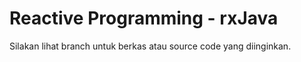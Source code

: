 # Reactive Programming - rxJava

Silakan lihat branch untuk berkas atau source code yang diinginkan.
